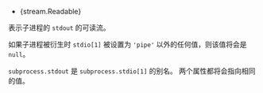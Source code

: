 <!-- YAML
added: v0.1.90
-->

* {stream.Readable}

表示子进程的 `stdout` 的可读流。

如果子进程被衍生时 `stdio[1]` 被设置为 `'pipe'` 以外的任何值，则该值将会是 `null`。

`subprocess.stdout` 是 `subprocess.stdio[1]` 的别名。
两个属性都将会指向相同的值。

